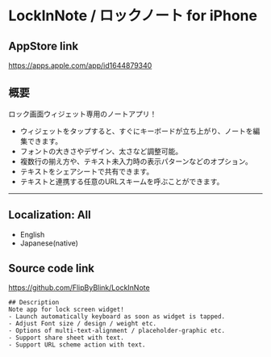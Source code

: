 
# LockInNote / ロックノート for iPhone

## AppStore link
https://apps.apple.com/app/id1644879340

## 概要
ロック画面ウィジェット専用のノートアプリ！
- ウィジェットをタップすると、すぐにキーボードが立ち上がり、ノートを編集できます。
- フォントの大きさやデザイン、太さなど調整可能。
- 複数行の揃え方や、テキスト未入力時の表示パターンなどのオプション。
- テキストをシェアシートで共有できます。
- テキストと連携する任意のURLスキームを呼ぶことができます。

---

## Localization: All
- English
- Japanese(native)

## Source code link
https://github.com/FlipByBlink/LockInNote




```
## Description
Note app for lock screen widget!
- Launch automatically keyboard as soon as widget is tapped.
- Adjust Font size / design / weight etc.
- Options of multi-text-alignment / placeholder-graphic etc.
- Support share sheet with text.
- Support URL scheme action with text.
```
